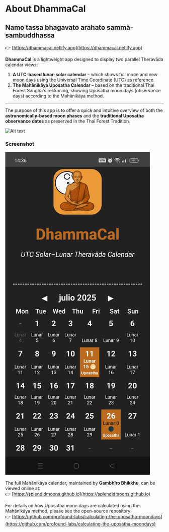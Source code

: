 # About DhammaCal
<h2>Namo tassa bhagavato arahato sammā-sambuddhassa</h2>

👉 [https://dhammacal.netlify.app](https://dhammacal.netlify.app)


**DhammaCal** is a lightweight app designed to display two parallel Theravāda calendar views:

1. **A UTC-based lunar-solar calendar** – which shows full moon and new moon days using the Universal Time Coordinate (UTC) as reference.
2. **The Mahānikāya Uposatha Calendar** – based on the traditional Thai Forest Sangha's reckoning, showing Uposatha moon days (observance days) according to the Mahānikāya method.

---

The purpose of this app is to offer a quick and intuitive overview of both the **astronomically-based moon phases** and the **traditional Uposatha observance dates** as preserved in the Thai Forest Tradition.

![Alt text](https://assets.digitalocean.com/articles/alligator/boo.svg "a title")


<h3>Screenshot</h3>

![Screenshot](./images/screenshot.jpg)



The full Mahānikāya calendar, maintained by **Gambhīro Bhikkhu**, can be viewed online at:  
👉 [https://splendidmoons.github.io](https://splendidmoons.github.io)

For details on how Uposatha moon days are calculated using the Mahānikāya method, please see the open-source repository:  
👉 [https://github.com/profound-labs/calculating-the-uposatha-moondays](https://github.com/profound-labs/calculating-the-uposatha-moondays)

